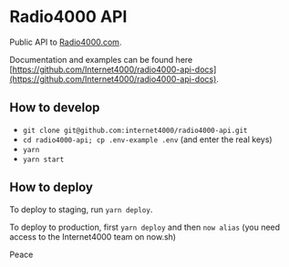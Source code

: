 # Radio4000 API

Public API to [Radio4000.com](https://radio4000.com).

Documentation and examples can be found here [https://github.com/Internet4000/radio4000-api-docs](https://github.com/Internet4000/radio4000-api-docs).

## How to develop

- `git clone git@github.com:internet4000/radio4000-api.git`
- `cd radio4000-api; cp .env-example .env` (and enter the real keys)
- `yarn`
- `yarn start`

## How to deploy

To deploy to staging, run `yarn deploy`.

To deploy to production, first `yarn deploy` and then `now alias` (you need access to the Internet4000 team on now.sh)

Peace
